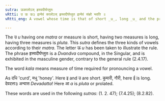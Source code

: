 ```yaml
---
sutra: ऊकालोऽज् हृस्वदीर्घप्लुतः
vRtti: उ ऊ ऊ३ इत्येवं कालोऽज् हृस्वदीर्घप्लुत इत्येवं संज्ञो भवति ॥
vRtti_eng: A vowel whose time is that of short _u_, long _u_ and the prolated _u_, is called respectively _hrasva_ short, _dirgha_ long, and _pluta_ prolated.

---
```

The उ _u_ having one _matra_ or measure is short, having two measures is long, having three measures is _pluta_. This _sutra_ defines the three kinds of vowels according to their _matra_. The letter ऊ _u_ has been taken to illustrate the rule. The phrase हृस्वदीर्घप्लुतः is a _Dvandva_ compound, in the Singular, and is exhibited in the masculine gender, contrary to the general rule (2.4.17).

The word _kala_ means measure of time required for pronouncing a vowel.

As दधि 'curd', मधु 'honey'. Here इ and उ are short. कुमारी, गौरी, here ई is long. देवदत्ता३ अन्वास _Devadatta_! Here आ _a_ is _pluta_ or prolated.

These words are used in the following _sutras_: (1. 2. 47); (7.4.25); (8.2.82).